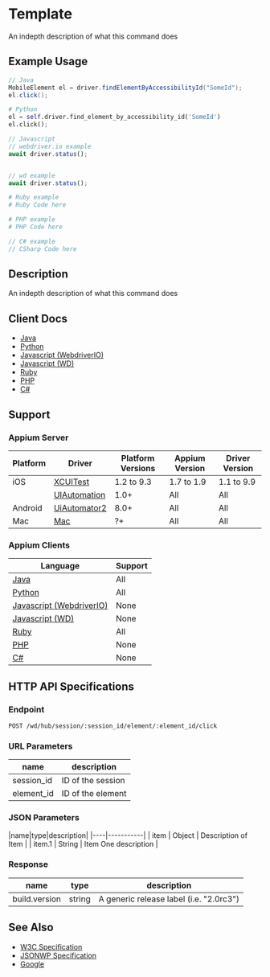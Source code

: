 # Template

An indepth description of what this command does

## Example Usage

```java
// Java
MobileElement el = driver.findElementByAccessibilityId("SomeId");
el.click();

```
```python
# Python
el = self.driver.find_element_by_accessibility_id('SomeId')
el.click();

```
```javascript
// Javascript
// webdriver.io example
await driver.status();


// wd example
await driver.status();

```
```ruby
# Ruby example
# Ruby Code here

```
```php
# PHP example
# PHP Code here

```
```csharp
// C# example
// CSharp Code here

```

## Description

An indepth description of what this command does


## Client Docs

* [Java](https://seleniumhq.github.io/selenium/docs/api/java/org/openqa/selenium/WebElement.html#click--)
* [Python](https://github.com/appium/python-client)
* [Javascript (WebdriverIO)](http://webdriver.io/index.html)
* [Javascript (WD)](https://github.com/admc/wd/releases)
* [Ruby](https://github.com/appium/ruby_lib/releases/latest)
* [PHP](https://github.com/appium/php-client/releases/latest-)
* [C#](https://github.com/appium/appium)

## Support

### Appium Server

|Platform|Driver|Platform Versions|Appium Version|Driver Version|
|--------|----------------|------|--------------|--------------|
| iOS | [XCUITest](/docs/en/drivers/ios-xcuitest.md) | 1.2 to 9.3 | 1.7 to 1.9 | 1.1 to 9.9 |
|  | [UIAutomation](/docs/en/drivers/ios-uiautomation.md) | 1.0+ | All | All |
| Android | [UiAutomator2](/docs/en/drivers/android-uiautomator2.md) | 8.0+ | All | All |
| Mac | [Mac](/docs/en/drivers/mac.md) | ?+ | All | All |

### Appium Clients 

|Language|Support|
|--------|-------|
|[Java](https://github.com/appium/java-client/releases/latest)| All |
|[Python](https://github.com/appium/python-client/releases/latest)| All |
|[Javascript (WebdriverIO)](http://webdriver.io/index.html)| None |
|[Javascript (WD)](https://github.com/admc/wd/releases/latest)| None |
|[Ruby](https://github.com/appium/ruby_lib/releases/latest)| All |
|[PHP](https://github.com/appium/php-client/releases/latest)| None |
|[C#](https://github.com/appium/appium-dotnet-driver/releases/tag/1.2.0.8)| None |

## HTTP API Specifications

### Endpoint

`POST /wd/hub/session/:session_id/element/:element_id/click`

### URL Parameters

|name|description|
|----|-----------|
|session_id|ID of the session|
|element_id|ID of the element|


### JSON Parameters

|name|type|description|
|----|-----------|
| item | Object | Description of Item |
| item.1 | String | Item One description |


### Response

|name|type|description|
|----|----|-----------|
| build.version | string | A generic release label (i.e. "2.0rc3") |

## See Also

* [W3C Specification](https://www.w3.org/TR/webdriver/#element-click)
* [JSONWP Specification](https://github.com/SeleniumHQ/selenium/wiki/JsonWireProtocol#sessionsessionidelementidclick)
* [Google](http://www.google.com)
